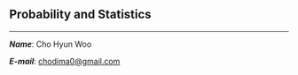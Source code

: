 ## Probability and Statistics

---

___Name___:     Cho Hyun Woo

___E-mail___:   chodima0@gmail.com

